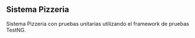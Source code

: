 ## Sistema Pizzeria

Sistema Pizzeria con pruebas unitarias utilizando el framework de pruebas TestNG.